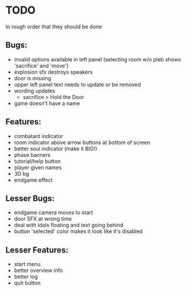 # TODO

In rough order that they should be done

## Bugs:
- invalid options available in left panel (selecting room w/o pleb shows 'sacrifice' and 'move')
- explosion sfx destroys speakers
- door is missing
- upper left panel text needs to update or be removed
- wording updates
    - sacrifice > Hold the Door
- game doesn't have a name

## Features:
- combatant indicator
- room indicator above arrow buttons at bottom of screen
- better soul indicator (make it BIG!)
- phase banners
- tutorial/help button
- player given names
- 3D bg
- endgame effect

## Lesser Bugs:
- endgame camera moves to start
- door SFX at wrong time
- deal with idols floating and text going behind
- button 'selected' color makes it look like it's disabled

## Lesser Features:
- start menu
- better overview info
- better log
- quit button
